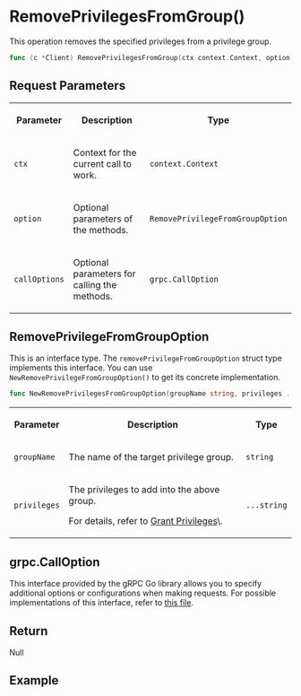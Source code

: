 # RemovePrivilegesFromGroup()

This operation removes the specified privileges from a privilege group.

```go
func (c *Client) RemovePrivilegesFromGroup(ctx context.Context, option RemovePrivilegeFromGroupOption, callOptions ...grpc.CallOption) error
```

## Request Parameters

<table>
   <tr>
     <th><p>Parameter</p></th>
     <th><p>Description</p></th>
     <th><p>Type</p></th>
   </tr>
   <tr>
     <td><p><code>ctx</code></p></td>
     <td><p>Context for the current call to work.</p></td>
     <td><p><code>context.Context</code></p></td>
   </tr>
   <tr>
     <td><p><code>option</code></p></td>
     <td><p>Optional parameters of the methods.</p></td>
     <td><p><code>RemovePrivilegeFromGroupOption</code></p></td>
   </tr>
   <tr>
     <td><p><code>callOptions</code></p></td>
     <td><p>Optional parameters for calling the methods.</p></td>
     <td><p><code>grpc.CallOption</code></p></td>
   </tr>
</table>

## RemovePrivilegeFromGroupOption

This is an interface type. The `removePrivilegeFromGroupOption` struct type implements this interface. You can use `NewRemovePrivilegeFromGroupOption()` to get its concrete implementation.

```go
func NewRemovePrivilegesFromGroupOption(groupName string, privileges ...string) *removePrivilegeFromGroupOption
```

<table>
   <tr>
     <th><p>Parameter</p></th>
     <th><p>Description</p></th>
     <th><p>Type</p></th>
   </tr>
   <tr>
     <td><p><code>groupName</code></p></td>
     <td><p>The name of the target privilege group.</p></td>
     <td><p><code>string</code></p></td>
   </tr>
   <tr>
     <td><p><code>privileges</code></p></td>
     <td><p>The privileges to add into the above group.</p><p>For details, refer to <a href="https://milvus.io/docs/grant_privileges.md">Grant Privileges</a>\<include>.</p></td>
     <td><p><code>...string</code></p></td>
   </tr>
</table>

## grpc.CallOption

This interface provided by the gRPC Go library allows you to specify additional options or configurations when making requests. For possible implementations of this interface, refer to [this file](https://github.com/grpc/grpc-go/blob/v1.69.4/rpc_util.go#L174).

## Return

Null

## Example

```go

```

